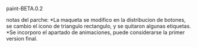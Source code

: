 paint-BETA.0.2

notas del parche: 
*La maqueta se modifico en la distribucion de botones, se cambio el icono de triangulo rectangulo, y se quitaron algunas etiquetas.
*Se incorporo el apartado de animaciones, puede considerarse la primer version final. 
